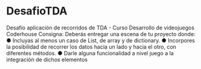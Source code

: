 # DesafioTDA
Desafío aplicación de recorridos de TDA - Curso Desarrollo de videojuegos Coderhouse
Consigna:
Deberás entregar una escena de tu proyecto donde:
● Incluyas al menos un caso de List, de array y de dictionary.
● Incorpores la posibilidad de recorrer los datos hacia un lado y hacia el otro, con
diferentes métodos.
● Darle alguna funcionalidad a nivel juego a la integración de dichos elementos
